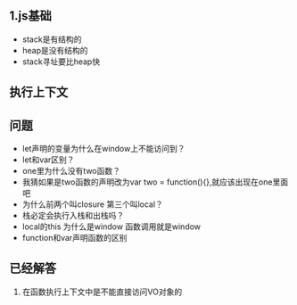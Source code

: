 ## 1.js基础

- stack是有结构的
- heap是没有结构的
- stack寻址要比heap快

## 执行上下文

## 问题

- let声明的变量为什么在window上不能访问到？
- let和var区别？
- one里为什么没有two函数？
- 我猜如果是two函数的声明改为var two = function(){},就应该出现在one里面吧
- 为什么前两个叫closure 第三个叫local？
- 栈必定会执行入栈和出栈吗？
- local的this 为什么是window 函数调用就是window
- function和var声明函数的区别

## 已经解答
1. 在函数执行上下文中是不能直接访问VO对象的
